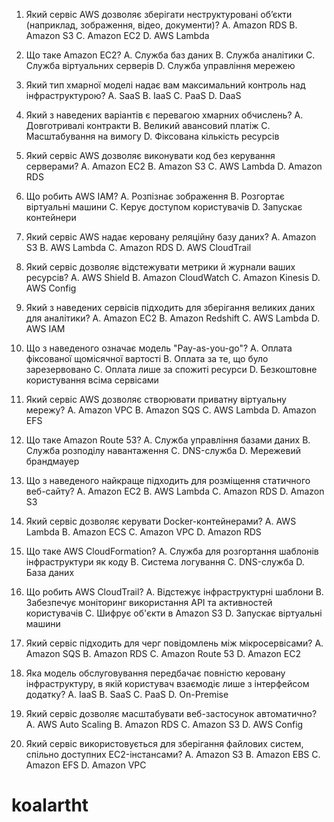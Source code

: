 1. Який сервіс AWS дозволяє зберігати неструктуровані об’єкти (наприклад, зображення, відео, документи)?
A. Amazon RDS
B. Amazon S3
C. Amazon EC2
D. AWS Lambda

2. Що таке Amazon EC2?
A. Служба баз даних
B. Служба аналітики
C. Служба віртуальних серверів
D. Служба управління мережею

3. Який тип хмарної моделі надає вам максимальний контроль над інфраструктурою?
A. SaaS
B. IaaS
C. PaaS
D. DaaS

4. Який з наведених варіантів є перевагою хмарних обчислень?
A. Довготривалі контракти
B. Великий авансовий платіж
C. Масштабування на вимогу
D. Фіксована кількість ресурсів

5. Який сервіс AWS дозволяє виконувати код без керування серверами?
A. Amazon EC2
B. Amazon S3
C. AWS Lambda
D. Amazon RDS

6. Що робить AWS IAM?
A. Розпізнає зображення
B. Розгортає віртуальні машини
C. Керує доступом користувачів
D. Запускає контейнери

7. Який сервіс AWS надає керовану реляційну базу даних?
A. Amazon S3
B. AWS Lambda
C. Amazon RDS
D. AWS CloudTrail

8. Який сервіс дозволяє відстежувати метрики й журнали ваших ресурсів?
A. AWS Shield
B. Amazon CloudWatch
C. Amazon Kinesis
D. AWS Config

9. Який з наведених сервісів підходить для зберігання великих даних для аналітики?
A. Amazon EC2
B. Amazon Redshift
C. AWS Lambda
D. AWS IAM

10. Що з наведеного означає модель "Pay-as-you-go"?
A. Оплата фіксованої щомісячної вартості
B. Оплата за те, що було зарезервовано
C. Оплата лише за спожиті ресурси
D. Безкоштовне користування всіма сервісами

11. Який сервіс AWS дозволяє створювати приватну віртуальну мережу?
A. Amazon VPC
B. Amazon SQS
C. AWS Lambda
D. Amazon EFS

12. Що таке Amazon Route 53?
A. Служба управління базами даних
B. Служба розподілу навантаження
C. DNS-служба
D. Мережевий брандмауер

13. Що з наведеного найкраще підходить для розміщення статичного веб-сайту?
A. Amazon EC2
B. AWS Lambda
C. Amazon RDS
D. Amazon S3

14. Який сервіс дозволяє керувати Docker-контейнерами?
A. AWS Lambda
B. Amazon ECS
C. Amazon VPC
D. Amazon RDS

15. Що таке AWS CloudFormation?
A. Служба для розгортання шаблонів інфраструктури як коду
B. Система логування
C. DNS-служба
D. База даних

16. Що робить AWS CloudTrail?
A. Відстежує інфраструктурні шаблони
B. Забезпечує моніторинг використання API та активностей користувачів
C. Шифрує об'єкти в Amazon S3
D. Запускає віртуальні машини

17. Який сервіс підходить для черг повідомлень між мікросервісами?
A. Amazon SQS
B. Amazon RDS
C. Amazon Route 53
D. Amazon EC2

18. Яка модель обслуговування передбачає повністю керовану інфраструктуру, в якій користувач взаємодіє лише з інтерфейсом додатку?
A. IaaS
B. SaaS
C. PaaS
D. On-Premise

19. Який сервіс дозволяє масштабувати веб-застосунок автоматично?
A. AWS Auto Scaling
B. Amazon RDS
C. Amazon S3
D. AWS Config

20. Який сервіс використовується для зберігання файлових систем, спільно доступних EC2-інстансами?
A. Amazon S3
B. Amazon EBS
C. Amazon EFS
D. Amazon VPC

# koalartht
